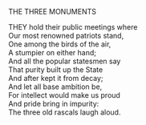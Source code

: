 THE THREE MONUMENTS  
  
THEY hold their public meetings where  
Our most renowned patriots stand,  
One among the birds of the air,  
A stumpier on either hand;  
And all the popular statesmen say  
That purity built up the State  
And after kept it from decay;  
And let all base ambition be,  
For intellect would make us proud  
And pride bring in impurity:  
The three old rascals laugh aloud.  
